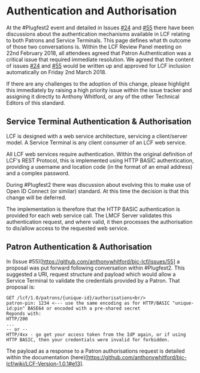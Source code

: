 # Authentication and Authorisation

At the #Plugfest2 event and detailed in Issues [#24](https://github.com/anthonywhitford/bic-lcf/issues/24) and [#55](https://github.com/anthonywhitford/bic-lcf/issues/55) there have been discussions about the authentication mechanisms available in LCF relating to both Patrons and Service Terminals. This page defines what th outcome of those two conversations is. Within the LCF Review Panel meeting on 22nd February 2018, all attendees agreed that Patron Authentication was a critical issue that required immediate resolution. We agreed that the content of issues [#24](https://github.com/anthonywhitford/bic-lcf/issues/24) and [#55](https://github.com/anthonywhitford/bic-lcf/issues/55) would be written up and approved for LCF inclusion automatically on Friday 2nd March 2018.

If there are any challenges to the adoption of this change, please highlight this immediately by raising a high priority issue within the issue tracker and assigning it directly to Anthony Whitford, or any of the other Technical Editors of this standard. 

## Service Terminal Authentication & Authorisation
LCF is designed with a web service architecture, servicing a client/server model. A Service Terminal is any client consumer of an LCF web service. 

All LCF web services require authentication. Within the original definition of LCF's REST Protocol, this is implemented using HTTP BASIC authentication, providing a username and location code (in the format of an email address) and a complex password.

During #Plugfest2 there was discussion about evolving this to make use of Open ID Connect (or similar) standard. At this time the decision is that this change will be deferred.

The implementation is therefore that the HTTP BASIC authentication is provided for each web service call. The LMCF Server validates this authentication request, and where valid, it then processes the authorisation to dis/allow access to the requested web service. 

## Patron Authentication & Authorisation

In (Issue #55)[https://github.com/anthonywhitford/bic-lcf/issues/55] a proposal was put forward following conversation within #Plugfest2. This suggested a URI, request structure and payload which would allow a Service Terminal to validate the credentials provided by a Patron. That proposal is:

    GET /lcf/1.0/patrons/{unique-id}/authorisations<br/>
    patron-pin: 1234 <--- use the same encoding as for HTTP/BASIC "unique-id:pin" BASE64 or encoded with a pre-shared secret
    Reponds with:
    HTTP/200
    ... 
    -- or --
    HTTP/4xx - go get your access token from the IdP again, or if using HTTP BASIC, then your credentials were invalid for forbidden.

The payload as a response to a Patron authorisations request is detailed within the documentation (here)[https://github.com/anthonywhitford/bic-lcf/wiki/LCF-Version-1.0.1#e13].


